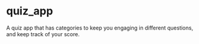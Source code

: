 # quiz_app

A quiz app that has categories to keep you engaging in different questions, and keep track of your score.
